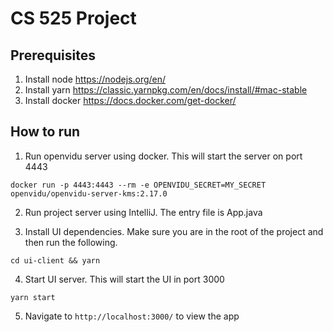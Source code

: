 # CS 525 Project

## Prerequisites

1. Install node https://nodejs.org/en/
2. Install yarn https://classic.yarnpkg.com/en/docs/install/#mac-stable
3. Install docker https://docs.docker.com/get-docker/

## How to run

1. Run openvidu server using docker. This will start the server on port 4443

```
docker run -p 4443:4443 --rm -e OPENVIDU_SECRET=MY_SECRET openvidu/openvidu-server-kms:2.17.0
```

2. Run project server using IntelliJ. The entry file is App.java

3. Install UI dependencies. Make sure you are in the root of the project and then run the following.

```
cd ui-client && yarn
```

4. Start UI server. This will start the UI in port 3000

```
yarn start
```

5. Navigate to `http://localhost:3000/` to view the app
